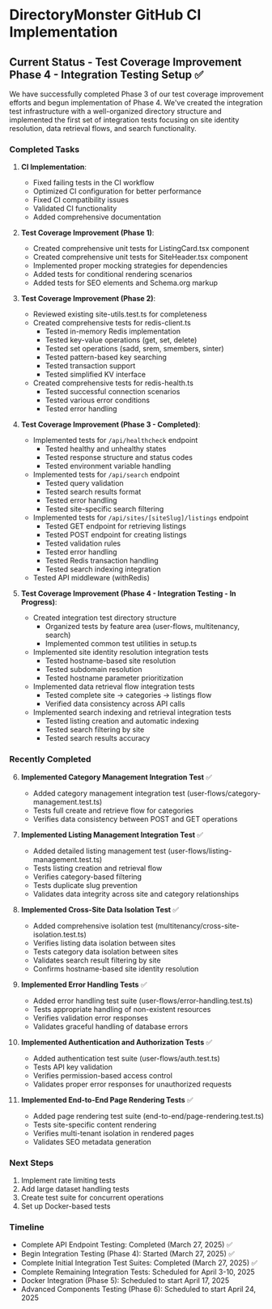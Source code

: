 # DirectoryMonster GitHub CI Implementation

## Current Status - Test Coverage Improvement Phase 4 - Integration Testing Setup ✅

We have successfully completed Phase 3 of our test coverage improvement efforts and begun implementation of Phase 4. We've created the integration test infrastructure with a well-organized directory structure and implemented the first set of integration tests focusing on site identity resolution, data retrieval flows, and search functionality.

### Completed Tasks

1. **CI Implementation**:
   - Fixed failing tests in the CI workflow
   - Optimized CI configuration for better performance
   - Fixed CI compatibility issues
   - Validated CI functionality
   - Added comprehensive documentation

2. **Test Coverage Improvement (Phase 1)**:
   - Created comprehensive unit tests for ListingCard.tsx component
   - Created comprehensive unit tests for SiteHeader.tsx component
   - Implemented proper mocking strategies for dependencies
   - Added tests for conditional rendering scenarios
   - Added tests for SEO elements and Schema.org markup

3. **Test Coverage Improvement (Phase 2)**:
   - Reviewed existing site-utils.test.ts for completeness
   - Created comprehensive tests for redis-client.ts
     - Tested in-memory Redis implementation
     - Tested key-value operations (get, set, delete)
     - Tested set operations (sadd, srem, smembers, sinter)
     - Tested pattern-based key searching
     - Tested transaction support
     - Tested simplified KV interface
   - Created comprehensive tests for redis-health.ts
     - Tested successful connection scenarios
     - Tested various error conditions
     - Tested error handling

4. **Test Coverage Improvement (Phase 3 - Completed)**:
   - Implemented tests for `/api/healthcheck` endpoint
     - Tested healthy and unhealthy states
     - Tested response structure and status codes
     - Tested environment variable handling
   - Implemented tests for `/api/search` endpoint
     - Tested query validation
     - Tested search results format
     - Tested error handling
     - Tested site-specific search filtering
   - Implemented tests for `/api/sites/[siteSlug]/listings` endpoint
     - Tested GET endpoint for retrieving listings
     - Tested POST endpoint for creating listings
     - Tested validation rules
     - Tested error handling
     - Tested Redis transaction handling
     - Tested search indexing integration
   - Tested API middleware (withRedis)

5. **Test Coverage Improvement (Phase 4 - Integration Testing - In Progress)**:
   - Created integration test directory structure
     - Organized tests by feature area (user-flows, multitenancy, search)
     - Implemented common test utilities in setup.ts
   - Implemented site identity resolution integration tests
     - Tested hostname-based site resolution
     - Tested subdomain resolution
     - Tested hostname parameter prioritization
   - Implemented data retrieval flow integration tests
     - Tested complete site → categories → listings flow
     - Verified data consistency across API calls
   - Implemented search indexing and retrieval integration tests
     - Tested listing creation and automatic indexing
     - Tested search filtering by site
     - Tested search results accuracy

### Recently Completed

6. **Implemented Category Management Integration Test** ✅
   - Added category management integration test (user-flows/category-management.test.ts)
   - Tests full create and retrieve flow for categories
   - Verifies data consistency between POST and GET operations

7. **Implemented Listing Management Integration Test** ✅
   - Added detailed listing management test (user-flows/listing-management.test.ts)
   - Tests listing creation and retrieval flow
   - Verifies category-based filtering
   - Tests duplicate slug prevention
   - Validates data integrity across site and category relationships

8. **Implemented Cross-Site Data Isolation Test** ✅
   - Added comprehensive isolation test (multitenancy/cross-site-isolation.test.ts)
   - Verifies listing data isolation between sites
   - Tests category data isolation between sites
   - Validates search result filtering by site
   - Confirms hostname-based site identity resolution

9. **Implemented Error Handling Tests** ✅
   - Added error handling test suite (user-flows/error-handling.test.ts)
   - Tests appropriate handling of non-existent resources
   - Verifies validation error responses
   - Validates graceful handling of database errors

10. **Implemented Authentication and Authorization Tests** ✅
    - Added authentication test suite (user-flows/auth.test.ts)
    - Tests API key validation
    - Verifies permission-based access control
    - Validates proper error responses for unauthorized requests

11. **Implemented End-to-End Page Rendering Tests** ✅
    - Added page rendering test suite (end-to-end/page-rendering.test.ts)
    - Tests site-specific content rendering
    - Verifies multi-tenant isolation in rendered pages
    - Validates SEO metadata generation

### Next Steps

1. Implement rate limiting tests
2. Add large dataset handling tests
3. Create test suite for concurrent operations
4. Set up Docker-based tests

### Timeline

- Complete API Endpoint Testing: Completed (March 27, 2025) ✅
- Begin Integration Testing (Phase 4): Started (March 27, 2025) ✅
- Complete Initial Integration Test Suites: Completed (March 27, 2025) ✅
- Complete Remaining Integration Tests: Scheduled for April 3-10, 2025
- Docker Integration (Phase 5): Scheduled to start April 17, 2025
- Advanced Components Testing (Phase 6): Scheduled to start April 24, 2025
